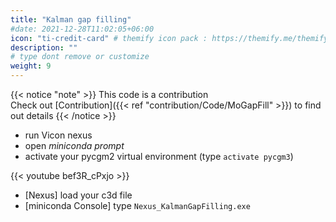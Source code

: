 ```yaml
---
title: "Kalman gap filling"
#date: 2021-12-28T11:02:05+06:00
icon: "ti-credit-card" # themify icon pack : https://themify.me/themify-icons
description: ""
# type dont remove or customize
weight: 9
---
```


{{< notice "note" >}}
  This code is a contribution </br>
  Check out [Contribution]({{< ref "contribution/Code/MoGapFill" >}})  to find out details
{{< /notice >}}


* run Vicon nexus
* open  *miniconda prompt*
* activate your pycgm2 virtual environment (type  `activate pycgm3`)


{{< youtube bef3R_cPxjo   >}}

* [Nexus] load your c3d file
* [miniconda Console] type `Nexus_KalmanGapFilling.exe`
